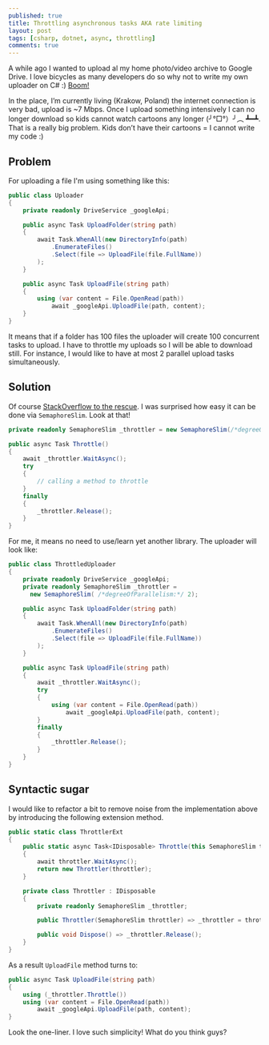 ```yaml
---
published: true
title: Throttling asynchronous tasks AKA rate limiting
layout: post
tags: [csharp, dotnet, async, throttling]
comments: true
---
```


A while ago I wanted to upload al my home photo/video archive to Google Drive. I love bicycles as many developers do so why not to write my own uploader on C# :) [Boom!](https://github.com/gaevoy/Gaev.GoogleDriveUploader)

In the place, I’m currently living (Krakow, Poland) the internet connection is very bad, upload is ~7 Mbps. Once I upload something intensively I can no longer download so kids cannot watch cartoons any longer (╯°□°）╯︵ ┻━┻. That is a really big problem. Kids don’t have their cartoons = I cannot write my code :)

## Problem

For uploading a file I'm using something like this:
```c#
public class Uploader
{
    private readonly DriveService _googleApi;

    public async Task UploadFolder(string path)
    {
        await Task.WhenAll(new DirectoryInfo(path)
            .EnumerateFiles()
            .Select(file => UploadFile(file.FullName))
        );
    }

    public async Task UploadFile(string path)
    {
        using (var content = File.OpenRead(path))
            await _googleApi.UploadFile(path, content);
    }
}
```
It means that if a folder has 100 files the uploader will create 100 concurrent tasks to upload. I have to throttle my uploads so I will be able to download still. For instance, I would like to have at most 2 parallel upload tasks simultaneously.

## Solution

Of course [StackOverflow to the rescue](https://stackoverflow.com/a/22493662/1400547). I was surprised how easy it can be done via `SemaphoreSlim`. Look at that!
```c#
private readonly SemaphoreSlim _throttler = new SemaphoreSlim(/*degreeOfParallelism:*/ 2);

public async Task Throttle()
{
    await _throttler.WaitAsync();
    try
    {
        // calling a method to throttle
    }
    finally
    {
        _throttler.Release();
    }
}
```
 For me, it means no need to use/learn yet another library. The uploader will look like:
 ```c#
 public class ThrottledUploader
 {
     private readonly DriveService _googleApi;
     private readonly SemaphoreSlim _throttler = 
       new SemaphoreSlim( /*degreeOfParallelism:*/ 2);
 
     public async Task UploadFolder(string path)
     {
         await Task.WhenAll(new DirectoryInfo(path)
             .EnumerateFiles()
             .Select(file => UploadFile(file.FullName))
         );
     }
 
     public async Task UploadFile(string path)
     {
         await _throttler.WaitAsync();
         try
         {
             using (var content = File.OpenRead(path))
                 await _googleApi.UploadFile(path, content);
         }
         finally
         {
             _throttler.Release();
         }
     }
 }
 ```

## Syntactic sugar
 
I would like to refactor a bit to remove noise from the implementation above by introducing the following extension method.

```c#
public static class ThrottlerExt
{
    public static async Task<IDisposable> Throttle(this SemaphoreSlim throttler)
    {
        await throttler.WaitAsync();
        return new Throttler(throttler);
    }

    private class Throttler : IDisposable
    {
        private readonly SemaphoreSlim _throttler;

        public Throttler(SemaphoreSlim throttler) => _throttler = throttler;

        public void Dispose() => _throttler.Release();
    }
}
```

As a result `UploadFile` method turns to:
```c#
public async Task UploadFile(string path)
{
    using (_throttler.Throttle())
    using (var content = File.OpenRead(path))
        await _googleApi.UploadFile(path, content);
}
```
Look the one-liner. I love such simplicity! What do you think guys?
